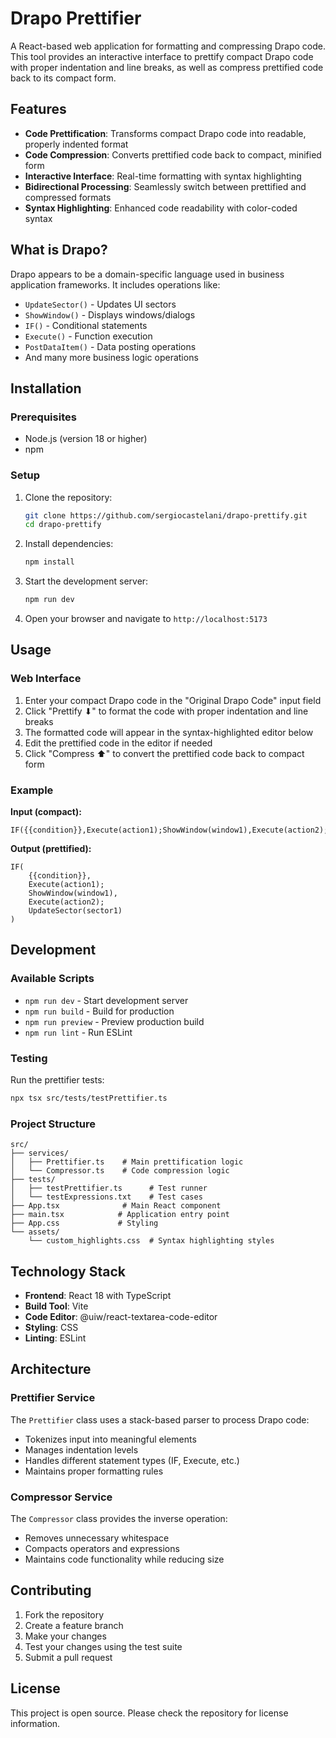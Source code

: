 # Drapo Prettifier

A React-based web application for formatting and compressing Drapo code. This tool provides an interactive interface to prettify compact Drapo code with proper indentation and line breaks, as well as compress prettified code back to its compact form.

## Features

- **Code Prettification**: Transforms compact Drapo code into readable, properly indented format
- **Code Compression**: Converts prettified code back to compact, minified form
- **Interactive Interface**: Real-time formatting with syntax highlighting
- **Bidirectional Processing**: Seamlessly switch between prettified and compressed formats
- **Syntax Highlighting**: Enhanced code readability with color-coded syntax

## What is Drapo?

Drapo appears to be a domain-specific language used in business application frameworks. It includes operations like:
- `UpdateSector()` - Updates UI sectors
- `ShowWindow()` - Displays windows/dialogs  
- `IF()` - Conditional statements
- `Execute()` - Function execution
- `PostDataItem()` - Data posting operations
- And many more business logic operations

## Installation

### Prerequisites
- Node.js (version 18 or higher)
- npm

### Setup
1. Clone the repository:
   ```bash
   git clone https://github.com/sergiocastelani/drapo-prettify.git
   cd drapo-prettify
   ```

2. Install dependencies:
   ```bash
   npm install
   ```

3. Start the development server:
   ```bash
   npm run dev
   ```

4. Open your browser and navigate to `http://localhost:5173`

## Usage

### Web Interface
1. Enter your compact Drapo code in the "Original Drapo Code" input field
2. Click "Prettify ⬇" to format the code with proper indentation and line breaks
3. The formatted code will appear in the syntax-highlighted editor below
4. Edit the prettified code in the editor if needed
5. Click "Compress ⬆" to convert the prettified code back to compact form

### Example

**Input (compact):**
```
IF({{condition}},Execute(action1);ShowWindow(window1),Execute(action2);UpdateSector(sector1))
```

**Output (prettified):**
```
IF(
    {{condition}},
    Execute(action1);
    ShowWindow(window1),
    Execute(action2);
    UpdateSector(sector1)
)
```

## Development

### Available Scripts

- `npm run dev` - Start development server
- `npm run build` - Build for production
- `npm run preview` - Preview production build
- `npm run lint` - Run ESLint

### Testing

Run the prettifier tests:
```bash
npx tsx src/tests/testPrettifier.ts
```

### Project Structure

```
src/
├── services/
│   ├── Prettifier.ts    # Main prettification logic
│   └── Compressor.ts    # Code compression logic
├── tests/
│   ├── testPrettifier.ts      # Test runner
│   └── testExpressions.txt    # Test cases
├── App.tsx              # Main React component
├── main.tsx            # Application entry point
├── App.css             # Styling
└── assets/
    └── custom_highlights.css  # Syntax highlighting styles
```

## Technology Stack

- **Frontend**: React 18 with TypeScript
- **Build Tool**: Vite
- **Code Editor**: @uiw/react-textarea-code-editor
- **Styling**: CSS
- **Linting**: ESLint

## Architecture

### Prettifier Service
The `Prettifier` class uses a stack-based parser to process Drapo code:
- Tokenizes input into meaningful elements
- Manages indentation levels
- Handles different statement types (IF, Execute, etc.)
- Maintains proper formatting rules

### Compressor Service  
The `Compressor` class provides the inverse operation:
- Removes unnecessary whitespace
- Compacts operators and expressions
- Maintains code functionality while reducing size

## Contributing

1. Fork the repository
2. Create a feature branch
3. Make your changes
4. Test your changes using the test suite
5. Submit a pull request

## License

This project is open source. Please check the repository for license information.
